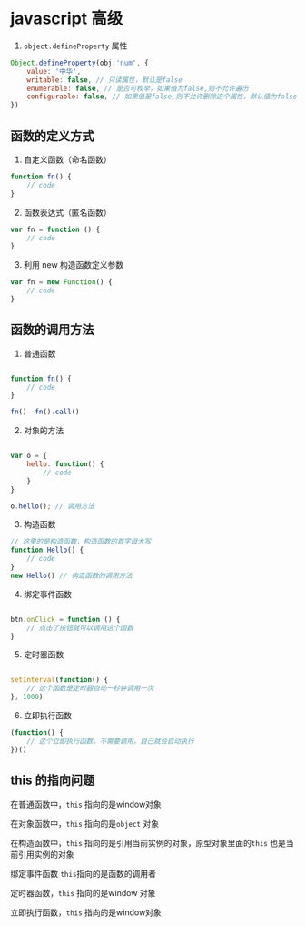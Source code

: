 # javascript 高级

1. `object.defineProperty` 属性

```js
Object.defineProperty(obj,'num', {
    value: '中华',
    writable: false, // 只读属性，默认是false
    enumerable: false, // 是否可枚举，如果值为false,则不允许遍历
    configurable: false, // 如果值是false,则不允许删除这个属性，默认值为false
})
```

## 函数的定义方式

1. 自定义函数（命名函数）

```js
function fn() {
    // code
}
```

2. 函数表达式（匿名函数）

```js
var fn = function () {
    // code
}
```

3. 利用 new 构造函数定义参数

```js
var fn = new Function() {
    // code
}

```

## 函数的调用方法

1. 普通函数

```js

function fn() {
    // code
}

fn()  fn().call()

```
2. 对象的方法

```js

var o = {
    hello: function() {
        // code
    }
}

o.hello(); // 调用方法

```
3. 构造函数

```js
// 这里的是构造函数，构造函数的首字母大写
function Hello() {
    // code
}
new Hello() // 构造函数的调用方法

```
4. 绑定事件函数

```js

btn.onClick = function () {
    // 点击了按钮就可以调用这个函数
}

```
5. 定时器函数

```js

setInterval(function() {
    // 这个函数是定时器自动一秒钟调用一次
}, 1000)

```
6. 立即执行函数

```js
(function() {
    // 这个立即执行函数，不需要调用，自己就会自动执行
})()

```

## this 的指向问题

在普通函数中，`this` 指向的是window对象

在对象函数中，`this` 指向的是`object` 对象

在构造函数中，`this` 指向的是引用当前实例的对象，原型对象里面的`this` 也是当前引用实例的对象

绑定事件函数 `this`指向的是函数的调用者

定时器函数，`this` 指向的是window 对象

立即执行函数，`this` 指向的是window对象

